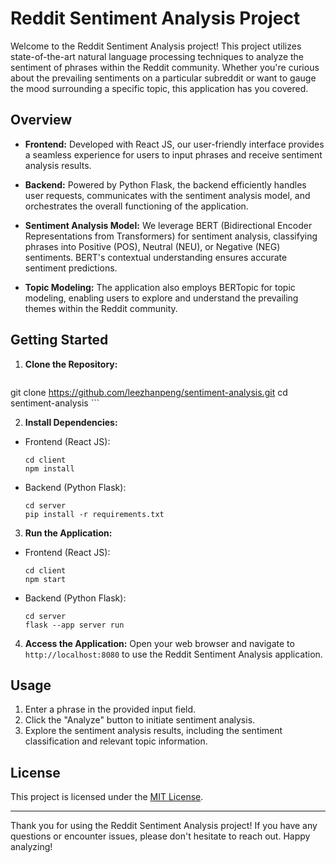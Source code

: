 # Reddit Sentiment Analysis Project

Welcome to the Reddit Sentiment Analysis project! This project utilizes state-of-the-art natural language processing techniques to analyze the sentiment of phrases within the Reddit community. Whether you're curious about the prevailing sentiments on a particular subreddit or want to gauge the mood surrounding a specific topic, this application has you covered.

## Overview

- **Frontend:** Developed with React JS, our user-friendly interface provides a seamless experience for users to input phrases and receive sentiment analysis results.

- **Backend:** Powered by Python Flask, the backend efficiently handles user requests, communicates with the sentiment analysis model, and orchestrates the overall functioning of the application.

- **Sentiment Analysis Model:** We leverage BERT (Bidirectional Encoder Representations from Transformers) for sentiment analysis, classifying phrases into Positive (POS), Neutral (NEU), or Negative (NEG) sentiments. BERT's contextual understanding ensures accurate sentiment predictions.

- **Topic Modeling:** The application also employs BERTopic for topic modeling, enabling users to explore and understand the prevailing themes within the Reddit community.

## Getting Started

1. **Clone the Repository:**
    ```
git clone https://github.com/leezhanpeng/sentiment-analysis.git
cd sentiment-analysis
    ```

2. **Install Dependencies:**
- Frontend (React JS):
  ```
  cd client
  npm install
  ```

- Backend (Python Flask):
  ```
  cd server
  pip install -r requirements.txt
  ```

3. **Run the Application:**
- Frontend (React JS):
  ```
  cd client
  npm start
  ```

- Backend (Python Flask):
  ```
  cd server
  flask --app server run
  ```

4. **Access the Application:**
Open your web browser and navigate to `http://localhost:8080` to use the Reddit Sentiment Analysis application.

## Usage

1. Enter a phrase in the provided input field.
2. Click the "Analyze" button to initiate sentiment analysis.
3. Explore the sentiment analysis results, including the sentiment classification and relevant topic information.

## License

This project is licensed under the [MIT License](LICENSE).

---

Thank you for using the Reddit Sentiment Analysis project! If you have any questions or encounter issues, please don't hesitate to reach out. Happy analyzing!
